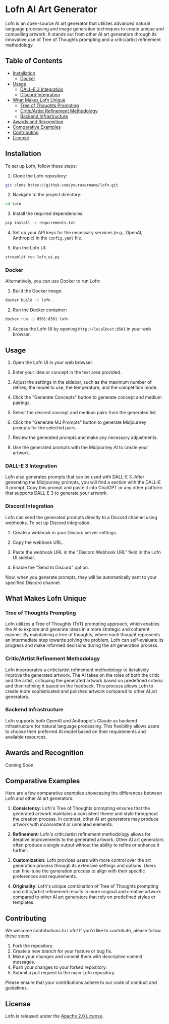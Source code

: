 # Lofn AI Art Generator

Lofn is an open-source AI art generator that utilizes advanced natural language processing and image generation techniques to create unique and compelling artwork. It stands out from other AI art generators through its innovative use of Tree of Thoughts prompting and a critic/artist refinement methodology.

## Table of Contents
- [Installation](#installation)
  - [Docker](#docker)
- [Usage](#usage)
  - [DALL-E 3 Integration](#dall-e-3-integration)
  - [Discord Integration](#discord-integration)
- [What Makes Lofn Unique](#what-makes-lofn-unique)
  - [Tree of Thoughts Prompting](#tree-of-thoughts-prompting)
  - [Critic/Artist Refinement Methodology](#criticartist-refinement-methodology)
  - [Backend Infrastructure](#backend-infrastructure)
- [Awards and Recognition](#awards-and-recognition)
- [Comparative Examples](#comparative-examples)
- [Contributing](#contributing)
- [License](#license)

## Installation

To set up Lofn, follow these steps:

1. Clone the Lofn repository:
```bash
git clone https://github.com/yourusername/lofn.git
```

2. Navigate to the project directory:
```bash
cd lofn
```

3. Install the required dependencies:
```bash
pip install -r requirements.txt
```

4. Set up your API keys for the necessary services (e.g., OpenAI, Anthropic) in the `config.yaml` file.

5. Run the Lofn UI:
```bash
streamlit run lofn_ui.py
```

### Docker

Alternatively, you can use Docker to run Lofn:

1. Build the Docker image:
```bash
docker build -t lofn .
```

2. Run the Docker container:
```bash
docker run -p 8501:8501 lofn
```

3. Access the Lofn UI by opening `http://localhost:8501` in your web browser.

## Usage

1. Open the Lofn UI in your web browser.

2. Enter your idea or concept in the text area provided.

3. Adjust the settings in the sidebar, such as the maximum number of retries, the model to use, the temperature, and the competition mode.

4. Click the "Generate Concepts" button to generate concept and medium pairings.

5. Select the desired concept and medium pairs from the generated list.

6. Click the "Generate MJ Prompts" button to generate Midjourney prompts for the selected pairs.

7. Review the generated prompts and make any necessary adjustments.

8. Use the generated prompts with the Midjourney AI to create your artwork.

### DALL-E 3 Integration

Lofn also generates prompts that can be used with DALL-E 3. After generating the Midjourney prompts, you will find a section with the DALL-E 3 prompt. Copy this prompt and paste it into ChatGPT or any other platform that supports DALL-E 3 to generate your artwork.

### Discord Integration

Lofn can send the generated prompts directly to a Discord channel using webhooks. To set up Discord integration:

1. Create a webhook in your Discord server settings.

2. Copy the webhook URL.

3. Paste the webhook URL in the "Discord Webhook URL" field in the Lofn UI sidebar.

4. Enable the "Send to Discord" option.

Now, when you generate prompts, they will be automatically sent to your specified Discord channel.

## What Makes Lofn Unique

### Tree of Thoughts Prompting

Lofn utilizes a Tree of Thoughts (ToT) prompting approach, which enables the AI to explore and generate ideas in a more strategic and coherent manner. By maintaining a tree of thoughts, where each thought represents an intermediate step towards solving the problem, Lofn can self-evaluate its progress and make informed decisions during the art generation process.

### Critic/Artist Refinement Methodology

Lofn incorporates a critic/artist refinement methodology to iteratively improve the generated artwork. The AI takes on the roles of both the critic and the artist, critiquing the generated artwork based on predefined criteria and then refining it based on the feedback. This process allows Lofn to create more sophisticated and polished artwork compared to other AI art generators.

### Backend Infrastructure

Lofn supports both OpenAI and Anthropic's Claude as backend infrastructure for natural language processing. This flexibility allows users to choose their preferred AI model based on their requirements and available resources.

## Awards and Recognition

Coming Soon

## Comparative Examples

Here are a few comparative examples showcasing the differences between Lofn and other AI art generators:

1. **Consistency**: Lofn's Tree of Thoughts prompting ensures that the generated artwork maintains a consistent theme and style throughout the creation process. In contrast, other AI art generators may produce artwork with inconsistent or unrelated elements.

2. **Refinement**: Lofn's critic/artist refinement methodology allows for iterative improvements to the generated artwork. Other AI art generators often produce a single output without the ability to refine or enhance it further.

3. **Customization**: Lofn provides users with more control over the art generation process through its extensive settings and options. Users can fine-tune the generation process to align with their specific preferences and requirements.

4. **Originality**: Lofn's unique combination of Tree of Thoughts prompting and critic/artist refinement results in more original and creative artwork compared to other AI art generators that rely on predefined styles or templates.

## Contributing

We welcome contributions to Lofn! If you'd like to contribute, please follow these steps:

1. Fork the repository.
2. Create a new branch for your feature or bug fix.
3. Make your changes and commit them with descriptive commit messages.
4. Push your changes to your forked repository.
5. Submit a pull request to the main Lofn repository.

Please ensure that your contributions adhere to our code of conduct and guidelines.

## License

Lofn is released under the [Apache 2.0 License](LICENSE).
